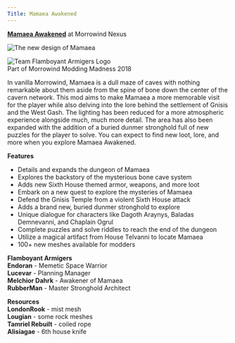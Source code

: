 ```yaml
---
Title: Mamaea Awakened
---
```


**[Mamaea Awakened](https://www.nexusmods.com/morrowind/mods/46096)** at Morrowind Nexus  

![The new design of Mamaea](https://staticdelivery.nexusmods.com/mods/100/images/46096/46096-1539555508-598918496.png)  

![Team Flamboyant Armigers Logo](https://dl.dropboxusercontent.com/s/ppe5olzyz0behxb/Promo_Author.png)  
Part of Morrowind Modding Madness 2018  

In vanilla Morrowind, Mamaea is a dull maze of caves with nothing remarkable about them aside from the spine of bone down the center of the cavern network. This mod aims to make Mamaea a more memorable visit for the player while also delving into the lore behind the settlement of Gnisis and the West Gash. The lighting has been reduced for a more atmospheric experience alongside much, much more detail. The area has also been expanded with the addition of a buried dunmer stronghold full of new puzzles for the player to solve. You can expect to find new loot, lore, and more when you explore Mamaea Awakened.  

**Features**  
- Details and expands the dungeon of Mamaea
- Explores the backstory of the mysterious bone cave system
- Adds new Sixth House themed armor, weapons, and more loot
- Embark on a new quest to explore the mysteries of Mamaea
- Defend the Gnisis Temple from a violent Sixth House attack
- Adds a brand new, buried dunmer stronghold to explore
- Unique dialogue for characters like Dagoth Araynys, Baladas Demnevanni, and Chaplain Ogrul
- Complete puzzles and solve riddles to reach the end of the dungeon
- Utilize a magical artifact from House Telvanni to locate Mamaea
- 100+ new meshes available for modders


**Flamboyant Armigers**  
**Endoran** - Memetic Space Warrior  
**Lucevar** - Planning Manager  
**Melchior Dahrk** - Awakener of Mamaea  
**RubberMan** - Master Stronghold Architect  

**Resources**  
﻿**LondonRook** - mist mesh  
**Lougian** - some rock meshes  
**Tamriel Rebuilt** - coiled rope  
**Alisiagae** - 6th house knife  
